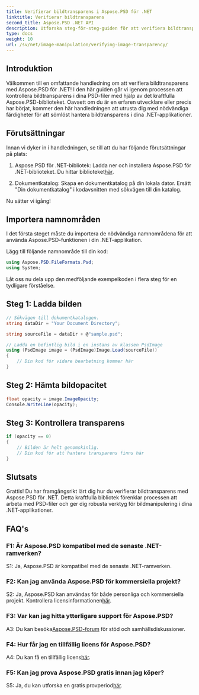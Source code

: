 ```yaml
---
title: Verifierar bildtransparens i Aspose.PSD för .NET
linktitle: Verifierar bildtransparens
second_title: Aspose.PSD .NET API
description: Utforska steg-för-steg-guiden för att verifiera bildtransparens i Aspose.PSD för .NET.
type: docs
weight: 10
url: /sv/net/image-manipulation/verifying-image-transparency/
---
```

## Introduktion

Välkommen till en omfattande handledning om att verifiera bildtransparens med Aspose.PSD för .NET! I den här guiden går vi igenom processen att kontrollera bildtransparens i dina PSD-filer med hjälp av det kraftfulla Aspose.PSD-biblioteket. Oavsett om du är en erfaren utvecklare eller precis har börjat, kommer den här handledningen att utrusta dig med nödvändiga färdigheter för att sömlöst hantera bildtransparens i dina .NET-applikationer.

## Förutsättningar

Innan vi dyker in i handledningen, se till att du har följande förutsättningar på plats:

1.  Aspose.PSD för .NET-bibliotek: Ladda ner och installera Aspose.PSD för .NET-biblioteket. Du hittar biblioteket[här](https://releases.aspose.com/psd/net/).

2. Dokumentkatalog: Skapa en dokumentkatalog på din lokala dator. Ersätt "Din dokumentkatalog" i kodavsnitten med sökvägen till din katalog.

Nu sätter vi igång!

## Importera namnområden

I det första steget måste du importera de nödvändiga namnområdena för att använda Aspose.PSD-funktionen i din .NET-applikation.

Lägg till följande namnområde till din kod:

```csharp
using Aspose.PSD.FileFormats.Psd;
using System;
```

Låt oss nu dela upp den medföljande exempelkoden i flera steg för en tydligare förståelse.

## Steg 1: Ladda bilden

```csharp
// Sökvägen till dokumentkatalogen.
string dataDir = "Your Document Directory";

string sourceFile = dataDir + @"sample.psd";

// Ladda en befintlig bild i en instans av klassen PsdImage
using (PsdImage image = (PsdImage)Image.Load(sourceFile))
{
    // Din kod för vidare bearbetning kommer här
}
```

## Steg 2: Hämta bildopacitet

```csharp
float opacity = image.ImageOpacity;
Console.WriteLine(opacity);
```

## Steg 3: Kontrollera transparens

```csharp
if (opacity == 0)
{
    // Bilden är helt genomskinlig.
    // Din kod för att hantera transparens finns här
}
```

## Slutsats

Grattis! Du har framgångsrikt lärt dig hur du verifierar bildtransparens med Aspose.PSD för .NET. Detta kraftfulla bibliotek förenklar processen att arbeta med PSD-filer och ger dig robusta verktyg för bildmanipulering i dina .NET-applikationer.

## FAQ's

### F1: Är Aspose.PSD kompatibel med de senaste .NET-ramverken?

S1: Ja, Aspose.PSD är kompatibel med de senaste .NET-ramverken.

### F2: Kan jag använda Aspose.PSD för kommersiella projekt?

 S2: Ja, Aspose.PSD kan användas för både personliga och kommersiella projekt. Kontrollera licensinformationen[här](https://purchase.aspose.com/buy).

### F3: Var kan jag hitta ytterligare support för Aspose.PSD?

 A3: Du kan besöka[Aspose.PSD-forum](https://forum.aspose.com/c/psd/34) för stöd och samhällsdiskussioner.

### F4: Hur får jag en tillfällig licens för Aspose.PSD?

 A4: Du kan få en tillfällig licens[här](https://purchase.aspose.com/temporary-license/).

### F5: Kan jag prova Aspose.PSD gratis innan jag köper?

 S5: Ja, du kan utforska en gratis provperiod[här](https://releases.aspose.com/).